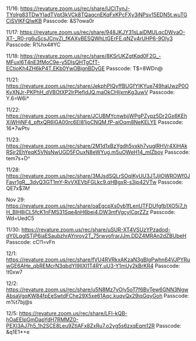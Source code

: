 11/16:
https://revature.zoom.us/rec/share/lJCITynJ-TYolrg83TDwYIadTVpt3kVCk8TQaqcnEKqFxKPcFXy3iNPsv15EDN5t.wuTGCiSVlKFQlwKB
Passcode: &S?owa0r

11/17:
https://revature.zoom.us/rec/share/948JKJY31sLaiDMULqcDWvaO-XT-_R0-rg6uScsJCnyZj_fKAXyBESQWhLtGErFE.qNZy4rUHP6-9OIy3
Passcode: R%hx4#YC

11/18:
https://revature.zoom.us/rec/share/8KSrUKZgtKqd0F2G_-MFuxI6T4nE3fMoC9e-y5DIsQHTgCfT-ECtioKh4ZH6kP4T.EKb0YwOBjgnBDyGE
Passcode: T$=8WDn@

11/21:
https://revature.zoom.us/rec/share/JekphPIQyffBUGfYIKYue749haUwzP0OKvXNJr-PKPhH_dVBOtXP2lrPlefidJQ.maOkCHljxmKg3uwV
Passcode: Y.6=W6i*

11/22:
https://revature.zoom.us/rec/share/JCUBMYcnwbjjWPgPZypz5Dr2Gx6KEhXiWHjNF4_pftxQR6lGA00rc6EI81joCNQM.fP-aiOqm8NeKELYE
Passcode: 16*7wPtv

11/23: 
https://revature.zoom.us/rec/share/2M1d1xBzYgdh5vxkh7vugIRHVr4XiHAkRSjr2EhYeqK5VNsNwUGD5FOuxN8eWYug.m5uOWeH14_mlZboy 
Passcode: tem7s+D^

11/28:
https://revature.zoom.us/rec/share/3MJsdSQLrSOqIKyUU3JTJjIOWROWf0JFavr1gR__3dvQ3GT1mY-RvVXEVbFGLkc9.qHBgxR-s3ip42VTw
Passcode: QE7x$7Af

Nov 29:
https://revature.zoom.us/rec/share/oaEgcpXs0yb1fLenUTFDUfgfb1XO5j7_hH_BIH8iCL5fcK1nFMS31Sqe4nH6bei4.DW3mfVgcylCqrZZz
Passcode: Wd=UedC5

11/30:
https://revature.zoom.us/rec/share/uSUR-XT4VSUzYPzadod-dY0LqglSTjP6iaESaubzhrAYnroy2T_75rwvofrarJJm.DDZ4MRAn2dZBUbeH
Passcode: cC!1=vFn

12/1:
https://revature.zoom.us/rec/share/fVU4RVRkxAKzaN3gBlgPwhn64VJPYRuwGE6AHe_qbREMcrN3qbdYI9IIXl1T4RY.uU3-Y1mUy2kBrKR4
Passcode: !$t0xw7$

12/2:
https://revature.zoom.us/rec/share/u5N8Mz7vOly5oT7f6BvTew6GNN3NgwAbsaVgqKW84fpEeSwtdFChe29X5xe61Aqc.kuqyQx29iqGqyGoh
Passcode: m%t7bj@s

12/5:
https://revature.zoom.us/rec/share/LFI-kQB-hOaEEIpGmDapYdH7RMMZ0-PEXI3AJ7h5_1h2SCE8Leu9ZtlAFx8ZxRu7.o2yg5s6zxqEqm12R
Passcode: &q1E1*+e
